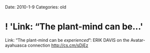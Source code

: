 Date: 2010-1-9
Categories: old

# ! 'Link: “The plant-mind can be...'

Link: “The plant-mind can be *experienced*”: ERIK DAVIS on the Avatar-ayahuasca connection <a href="http://cs.cm/sDjEz" rel="nofollow">http://cs.cm/sDjEz</a>
